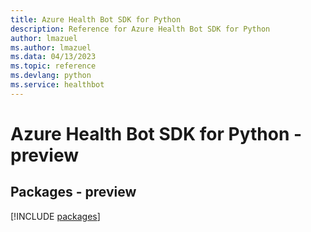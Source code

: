 ```yaml
---
title: Azure Health Bot SDK for Python
description: Reference for Azure Health Bot SDK for Python
author: lmazuel
ms.author: lmazuel
ms.data: 04/13/2023
ms.topic: reference
ms.devlang: python
ms.service: healthbot
---
```

# Azure Health Bot SDK for Python - preview
## Packages - preview
[!INCLUDE [packages](health-bot-index.md)]
